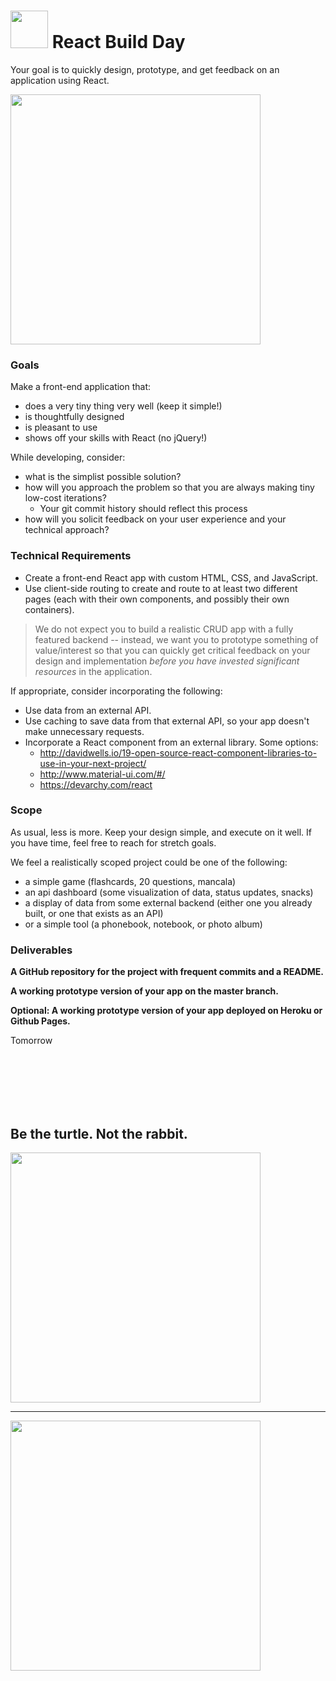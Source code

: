 # <img src="https://cloud.githubusercontent.com/assets/7833470/10423298/ea833a68-7079-11e5-84f8-0a925ab96893.png" width="60"> React Build Day

Your goal is to quickly design, prototype, and get feedback on an application using React.

<img src="http://www.thisiscolossal.com/wp-content/uploads/2014/09/amish.gif" width="400px">

### Goals

Make a front-end application that:
* does a very tiny thing very well (keep it simple!)
* is thoughtfully designed
* is pleasant to use
* shows off your skills with React (no jQuery!)

While developing, consider:
* what is the simplist possible solution?
* how will you approach the problem so that you are always making tiny low-cost iterations?
    - Your git commit history should reflect this process
* how will you solicit feedback on your user experience and your technical approach?


### Technical Requirements
* Create a front-end React app with custom HTML, CSS, and JavaScript.
* Use client-side routing to create and route to at least two different pages (each with their own components, and possibly their own containers).

> We do not expect you to build a realistic CRUD app with a fully featured backend -- instead, we want you to prototype something of value/interest so that you can quickly get critical feedback on your design and implementation *before you have invested significant resources* in the application.

If appropriate, consider incorporating the following:
* Use data from an external API.
* Use caching to save data from that external API, so your app doesn't make unnecessary requests.
* Incorporate a React component from an external library. Some options:
  * http://davidwells.io/19-open-source-react-component-libraries-to-use-in-your-next-project/
  * http://www.material-ui.com/#/
  * https://devarchy.com/react

### Scope
As usual, less is more. Keep your design simple, and execute on it well. If you have time, feel free to reach for stretch goals.

We feel a realistically scoped project could be one of the following:

* a simple game (flashcards, 20 questions, mancala)
* an api dashboard (some visualization of data, status updates, snacks)
* a display of data from some external backend (either one you already built, or one that exists as an API)
* or a simple tool (a phonebook, notebook, or photo album)

### Deliverables

**A GitHub repository for the project with frequent commits and a README.**

**A working prototype version of your app on the master branch.**

**Optional: A working prototype version of your app deployed on Heroku or Github Pages.**

Tomorrow

<br>
<br>
<br>
<br>
<br>

## Be the turtle. Not the rabbit.
<img src="https://media.giphy.com/media/p6AoukCOJoIFi/giphy.gif" width="400px">
<hr>
<img src="https://media.giphy.com/media/BJ4ZssXq9bZKM/giphy.gif" width="400px">
